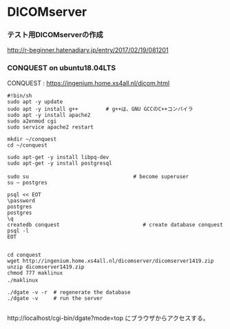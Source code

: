 # DICOMserver

### テスト用DICOMserverの作成

http://r-beginner.hatenadiary.jp/entry/2017/02/19/081201

### CONQUEST on ubuntu18.04LTS

CONQUEST : https://ingenium.home.xs4all.nl/dicom.html

```
#!bin/sh
sudo apt -y update
sudo apt -y install g++         # g++は、GNU GCCのC++コンパイラ
sudo apt -y install apache2 
sudo a2enmod cgi
sudo service apache2 restart

mkdir ~/conquest
cd ~/conquest

sudo apt-get -y install libpq-dev 
sudo apt-get -y install postgresql

sudo su 　　　　　　　　　　　　　　　　   　　# become superuser 
su – postgres 

psql << EOT
\password 
postgres 
postgres 
\q 
createdb conquest                           # create database conquest 
psql -l                                     
EOT


cd conquest
wget http://ingenium.home.xs4all.nl/dicomserver/dicomserver1419.zip
unzip dicomserver1419.zip
chmod 777 maklinux
./maklinux　

./dgate -v -r  # regenerate the database 
./dgate -v     # run the server 


```

http://localhost/cgi-bin/dgate?mode=top にブラウザからアクセスする。




